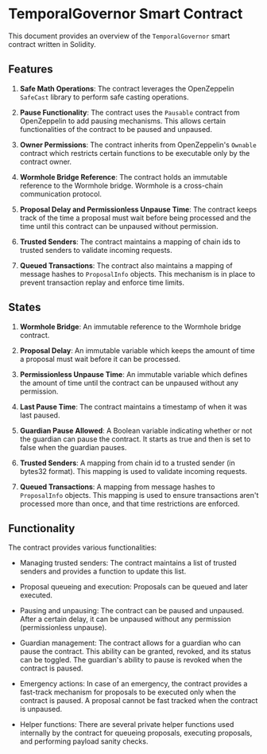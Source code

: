# TemporalGovernor Smart Contract

This document provides an overview of the `TemporalGovernor` smart contract written in Solidity.

## Features

1. **Safe Math Operations**: The contract leverages the OpenZeppelin `SafeCast` library to perform safe casting operations.

2. **Pause Functionality**: The contract uses the `Pausable` contract from OpenZeppelin to add pausing mechanisms. This allows certain functionalities of the contract to be paused and unpaused.

3. **Owner Permissions**: The contract inherits from OpenZeppelin's `Ownable` contract which restricts certain functions to be executable only by the contract owner.

4. **Wormhole Bridge Reference**: The contract holds an immutable reference to the Wormhole bridge. Wormhole is a cross-chain communication protocol.

5. **Proposal Delay and Permissionless Unpause Time**: The contract keeps track of the time a proposal must wait before being processed and the time until this contract can be unpaused without permission.

6. **Trusted Senders**: The contract maintains a mapping of chain ids to trusted senders to validate incoming requests.

7. **Queued Transactions**: The contract also maintains a mapping of message hashes to `ProposalInfo` objects. This mechanism is in place to prevent transaction replay and enforce time limits.

## States

1. **Wormhole Bridge**: An immutable reference to the Wormhole bridge contract. 

2. **Proposal Delay**: An immutable variable which keeps the amount of time a proposal must wait before it can be processed.

3. **Permissionless Unpause Time**: An immutable variable which defines the amount of time until the contract can be unpaused without any permission.

4. **Last Pause Time**: The contract maintains a timestamp of when it was last paused.

5. **Guardian Pause Allowed**: A Boolean variable indicating whether or not the guardian can pause the contract. It starts as true and then is set to false when the guardian pauses.

6. **Trusted Senders**: A mapping from chain id to a trusted sender (in bytes32 format). This mapping is used to validate incoming requests.

7. **Queued Transactions**: A mapping from message hashes to `ProposalInfo` objects. This mapping is used to ensure transactions aren't processed more than once, and that time restrictions are enforced.

## Functionality

The contract provides various functionalities:

- Managing trusted senders: The contract maintains a list of trusted senders and provides a function to update this list.

- Proposal queueing and execution: Proposals can be queued and later executed.

- Pausing and unpausing: The contract can be paused and unpaused. After a certain delay, it can be unpaused without any permission (permissionless unpause).

- Guardian management: The contract allows for a guardian who can pause the contract. This ability can be granted, revoked, and its status can be toggled. The guardian's ability to pause is revoked when the contract is paused.

- Emergency actions: In case of an emergency, the contract provides a fast-track mechanism for proposals to be executed only when the contract is paused. A proposal cannot be fast tracked when the contract is unpaused.

- Helper functions: There are several private helper functions used internally by the contract for queueing proposals, executing proposals, and performing payload sanity checks.
